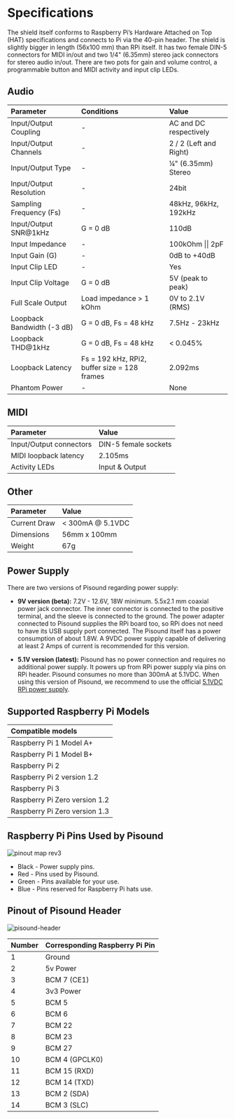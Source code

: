 # Specifications

The shield itself conforms to Raspberry Pi’s Hardware Attached on Top (HAT) specifications and connects to Pi via the 40-pin header. The shield is slightly bigger in length (56x100 mm) than RPi itself. It has two female DIN-5 connectors for MIDI in/out and two 1/4" (6.35mm) stereo jack connectors for stereo audio in/out. There are two pots for gain and volume control, a programmable button and MIDI activity and input clip LEDs.

## Audio

**Parameter**|**Conditions**|**Value**
:-----|:-----|:-----
Input/Output Coupling|-|AC and DC respectively
Input/Output Channels|-|2 / 2 (Left and Right)
Input/Output Type|-|¼" (6.35mm) Stereo
Input/Output Resolution|-|24bit
Sampling Frequency (Fs)|-|48kHz, 96kHz, 192kHz
Input/Output SNR@1kHz|G = 0 dB|110dB
Input Impedance|-|100kOhm &#124;&#124; 2pF
Input Gain (G)|-|0dB to +40dB
Input Clip LED|-|Yes
Input Clip Voltage|G = 0 dB|5V (peak to peak)
Full Scale Output|Load impedance > 1 kOhm|0V to 2.1V (RMS)
Loopback Bandwidth (-3 dB)|G = 0 dB, Fs = 48 kHz|7.5Hz - 23kHz
Loopback THD@1kHz|G = 0 dB, Fs = 48 kHz|< 0.045%
Loopback Latency|Fs = 192 kHz, RPi2, buffer size = 128 frames|2.092ms
Phantom Power|-|None

## MIDI

**Parameter**|**Value**
:-----|:-----
Input/Output connectors|DIN-5 female sockets
MIDI loopback latency|2.105ms
Activity LEDs|Input & Output

## Other

**Parameter**|**Value**
:-----|:-----
Current Draw|< 300mA @ 5.1VDC
Dimensions|56mm x 100mm
Weight|67g


## Power Supply 
There are two versions of Pisound regarding power supply:

* **9V version (beta):** 7.2V - 12.6V, 18W minimum. 5.5x2.1 mm coaxial power jack connector. The inner connector is connected to the positive terminal, and the sleeve is connected to the ground. The power adapter connected to Pisound supplies the RPi board too, so RPi does not need to have its USB supply port connected. The Pisound itself has a power consumption of about 1.8W. A 9VDC power supply capable of delivering at least 2 Amps of current is recommended for this version.

* **5.1V version (latest):** Pisound has no power connection and requires no additional power supply. It powers up from RPi power supply via pins on RPi header. Pisound consumes no more than 300mA at 5.1VDC. When using this version of Pisound, we recommend to use the official [5.1VDC RPi power supply](https://www.raspberrypi.org/products/universal-power-supply/).

## Supported Raspberry Pi Models

**Compatible models**|
:-----|
Raspberry Pi 1 Model A+|
Raspberry Pi 1 Model B+|
Raspberry Pi 2|
Raspberry Pi 2 version 1.2|
Raspberry Pi 3|
Raspberry Pi Zero version 1.2|
Raspberry Pi Zero version 1.3|


## Raspberry Pi Pins Used by Pisound
![pinout map rev3](https://raw.githubusercontent.com/wiki/BlokasLabs/pisound-docs/images/pisound-pins.png)

* Black - Power supply pins.
* Red - Pins used by Pisound.
* Green - Pins available for your use.
* Blue - Pins reserved for Raspberry Pi hats use.

## Pinout of Pisound Header
![pisound-header](https://raw.githubusercontent.com/wiki/BlokasLabs/pisound-docs/images/pisound-header.png)

**Number**|**Corresponding Raspberry Pi Pin**
:-----|:-----
1|Ground
2|5v Power
3|BCM 7 (CE1)
4|3v3 Power
5|BCM 5
6|BCM 6
7|BCM 22
8|BCM 23
9|BCM 27
10|BCM 4 (GPCLK0)
11|BCM 15 (RXD)
12|BCM 14 (TXD)
13|BCM 2 (SDA)
14|BCM 3 (SLC)